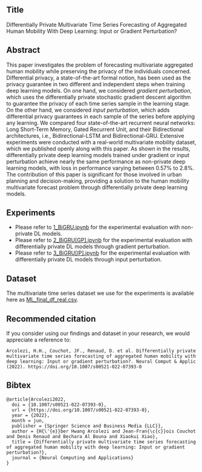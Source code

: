 ## Title
Differentially Private Multivariate Time Series Forecasting of Aggregated Human Mobility With Deep Learning: Input or Gradient Perturbation?

## Abstract
This paper investigates the problem of forecasting multivariate aggregated human mobility while preserving the privacy of the individuals concerned. Differential privacy, a state-of-the-art formal notion, has been used as the privacy guarantee in two different and independent steps when training deep learning models. On one hand, we considered *gradient perturbation*, which uses the differentially private stochastic gradient descent algorithm to guarantee the privacy of each time series sample in the learning stage. On the other hand, we considered *input perturbation*, which adds differential privacy guarantees in each sample of the series before applying any learning. We compared four state-of-the-art recurrent neural networks: Long Short-Term Memory, Gated Recurrent Unit, and their Bidirectional architectures, i.e., Bidirectional-LSTM and Bidirectional-GRU. Extensive experiments were conducted with a real-world multivariate mobility dataset, which we published openly along with this paper. As shown in the results, differentially private deep learning models trained under gradient or input perturbation achieve nearly the same performance as non-private deep learning models, with loss in performance varying between 0.57% to 2.8%. The contribution of this paper is significant for those involved in urban planning and decision-making, providing a solution to the human mobility multivariate forecast problem through differentially private deep learning models.

## Experiments
* Please refer to [1_BiGRU.ipynb](https://github.com/hharcolezi/ldp-protocols-mobility-cdrs/blob/main/papers/%5B3%5D/1_BiGRU.ipynb) for the experimental evaluation with non-private DL models.
* Please refer to [2_BiGRU[GP].ipynb](https://github.com/hharcolezi/ldp-protocols-mobility-cdrs/blob/main/papers/%5B3%5D/2_BiGRU%5BGP%5D.ipynb) for the experimental evaluation with differentially private DL models through gradient perturbation.
* Please refer to [3_BiGRU[IP].ipynb](https://github.com/hharcolezi/ldp-protocols-mobility-cdrs/blob/main/papers/%5B3%5D/3_BiGRU%5BIP%5D.ipynb) for the experimental evaluation with differentially private DL models through input perturbation.

## Dataset
The multivariate time series dataset we use for the experiments is available here as [ML_final_df_real.csv](https://github.com/hharcolezi/ldp-protocols-mobility-cdrs/blob/main/papers/%5B3%5D/ML_final_df_real.csv).

## Recommended citation

If you consider using our findings and dataset in your research, we would appreciate a reference to:

```
Arcolezi, H.H., Couchot, JF., Renaud, D. et al. Differentially private multivariate time series forecasting of aggregated human mobility with deep learning: Input or gradient perturbation?. Neural Comput & Applic (2022). https://doi.org/10.1007/s00521-022-07393-0
```

## Bibtex
```
@article{Arcolezi2022,
  doi = {10.1007/s00521-022-07393-0},
  url = {https://doi.org/10.1007/s00521-022-07393-0},
  year = {2022},
  month = jun,
  publisher = {Springer Science and Business Media {LLC}},
  author = {H{\'{e}}ber Hwang Arcolezi and Jean-Fran{\c{c}}ois Couchot and Denis Renaud and Bechara Al Bouna and Xiaokui Xiao},
  title = {Differentially private multivariate time series forecasting of aggregated human mobility with deep learning: Input or gradient perturbation?},
  journal = {Neural Computing and Applications}
}
```
